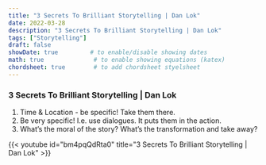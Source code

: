 ```yaml
---
title: "3 Secrets To Brilliant Storytelling | Dan Lok"
date: 2022-03-28
description: "3 Secrets To Brilliant Storytelling | Dan Lok"
tags: ["Storytelling"]
draft: false
showDate: true         # to enable/disable showing dates
math: true              # to enable showing equations (katex)
chordsheet: true        # to add chordsheet styelsheet
---
```


### 3 Secrets To Brilliant Storytelling | Dan Lok

1. Time & Location - be specific! Take them there.
2. Be very specific! I.e. use dialogues. It puts them in the action.
3. What’s the moral of the story? What’s the transformation and take away?

{{< youtube id="bm4pqQdRta0" title="3 Secrets To Brilliant Storytelling | Dan Lok" >}}

